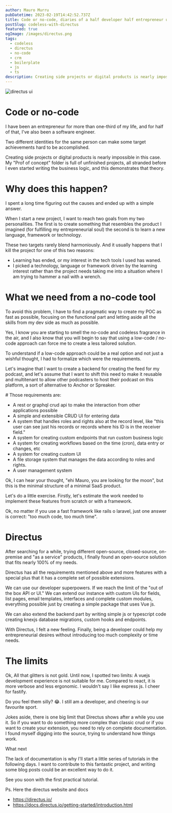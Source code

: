 ```yaml
---
author: Mauro Murru
pubDatetime: 2023-02-19T14:42:52.737Z
title: Code or no-code, diaries of a half developer half entrepreneur using Directus
postSlug: codeless-with-directus
featured: true
ogImage: /images/directus.png
tags:
  - codeless
  - directus
  - no-code
  - crm
  - boilerplate
  - js
  - ts
description: Creating side projects or digital products is nearly impossible in this case. My "Prof of concept" folder is full of unfinished projects, all stranded before I even started writing the business logic, and this demonstrates that theory.
---
```


![directus ui](/images/directus.png)

# Code or no-code

I have been an entrepreneur for more than one-third of my life, and for half of that, I've also been a software engineer.

Two different identities for the same person can make some target achievements hard to be accomplished.

Creating side projects or digital products is nearly impossible in this case. My "Prof of concept" folder is full of unfinished projects, all stranded before I even started writing the business logic, and this demonstrates that theory.

# Why does this happen?

I spent a long time figuring out the causes and ended up with a simple answer.

When I start a new project, I want to reach two goals from my two personalities.
The first is to create something that resembles the product I imagined (for fulfilling my entrepreneurial soul)
the second is to learn a new language, framework or technology.

These two targets rarely blend harmoniously. And it usually happens that I kill the project for one of this two reasons:

- Learning has ended, or my interest in the tech tools I used has waned.
- I picked a technology, language or framework driven by the learning interest rather than the project needs taking me into a situation where I am trying to hammer a nail with a wrench.

# What we need from a no-code tool

To avoid this problem, I have to find a pragmatic way to create my POC as fast as possible, focusing on the functional part and letting aside all the skills from my dev side as much as possible.

Yes, I know you are starting to smell the no-code and codeless fragrance in the air, and I also know that you will begin to say that using a low-code / no-code approach can force me to create a less tailored solution.

To understand if a low-code approach could be a real option and not just a wishful thought, I had to formalize which were the requirements.

Let's imagine that I want to create a backend for creating the feed for my podcast, and let's assume that I want to shift this need to make it reusable and multitenant to allow other podcasters to host their podcast on this platform, a sort of alternative to Anchor or Spreaker.

# Those requirements are:

- A rest or graphql crud api to make the interaction from other applications possible
- A simple and extensible CRUD UI for entering data
- A system that handles roles and rights also at the record level, like "this user can see just his records or records where his ID is in the receiver field."
- A system for creating custom endpoints that run custom business logic
- A system for creating workflows based on the time (cron), data entry or changes, etc
- A system for creating custom UI
- A file storage system that manages the data according to roles and rights.
- A user management system

Ok, I can hear your thought, "ehi Mauro, you are looking for the moon", but this is the minimal structure of a minimal SaaS product.

Let's do a little exercise. Firstly, let's estimate the work needed to implement these features from scratch or with a framework.

Ok, no matter if you use a fast framework like rails o laravel, just one answer is correct: "too much code, too much time".

# Directus

After searching for a while, trying different open-source, closed-source, on-premise and "as a service" products, I finally found an open-source solution that fits nearly 100% of my needs.

Directus has all the requirements mentioned above and more features with a special plus that it has a complete set of possible extensions.

We can use our developer superpowers.
If we reach the limit of the "out of the box API or UI."
We can extend our instance with custom UIs for fields, list pages, email templates, interfaces and complete custom modules, everything possible just by creating a simple package that uses Vue js.

We can also extend the backend part by writing simple js or typescript code creating knexjs database migrations, custom hooks and endpoints.

With Directus, I felt a new feeling. Finally, being a developer could help my entrepreneurial desires without introducing too much complexity or time needs.

# The limits

Ok, All that glitters is not gold.
Until now, I spotted two limits:
A vuejs development experience is not suitable for me. Compared to react, it is more verbose and less ergonomic.
I wouldn't say I like express js. I cheer for fastify.

Do you feel them silly? 😂. I still am a developer, and cheering is our favourite sport.

Jokes aside, there is one big limit that Directus shows after a while you use it. So if you want to do something more complex than classic crud or if you want to create your extension, you need to rely on complete documentation.
I found myself digging into the source, trying to understand how things work.

What next

The lack of documentation is why I'll start a little series of tutorials in the following days.
I want to contribute to this fantastic project, and writing some blog posts could be an excellent way to do it.

See you soon with the first practical tutorial.

Ps. Here the directus website and docs

- https://directus.io/
- https://docs.directus.io/getting-started/introduction.html

